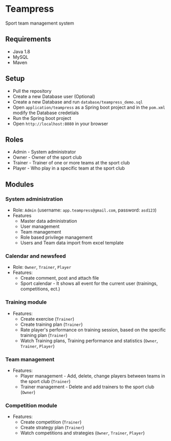 # Teampress
Sport team management system
## Requirements
* Java 1.8
* MySQL
* Maven
## Setup
* Pull the repository
* Create a new Database user (Optional)
* Create a new Database and run `database/teampress_demo.sql`
* Open `application/teampress` as a Spring boot project and in the `pom.xml` modify the Database credetials
* Run the Spring boot project
* Open `http://localhost:8080` in your browser
## Roles
* Admin - System administrator
* Owner - Owner of the sport club
* Trainer - Trainer of one or more teams at the sport club
* Player - Who play in a specific team at the sport club
## Modules
### System administration
* Role: `Admin` (username: `app.teampress@gmail.com`, password: `asd123`)
* Features
    * Master data administration
    * User management
    * Team management
    * Role based privilege management
    * Users and Team data import from excel template
### Calendar and newsfeed
* Role: `Owner`, `Trainer`, `Player`
* Features:
    * Create comment, post and attach file
    * Sport calendar - It shows all event for the current user (trainings, competitions, ect.)
### Training module
* Features:
    * Create exercise (`Trainer`)
    * Create training plan (`Trainer`)
    * Rate player's performance on training session, based on the specific training plan (`Trainer`)
    * Watch Training plans, Training performance and statistics (`Owner`, `Trainer`, `Player`)
### Team management
* Features:
    * Player management - Add, delete, change players between teams in the sport club (`Trainer`)
    * Trainer management - Delete and add trainers to the sport club (`Owner`)
### Competition module
* Features:
    * Create competition (`Trainer`)
    * Create strategy plan (`Trainer`)
    * Watch competitions and strategies (`Owner`, `Trainer`, `Player`)
